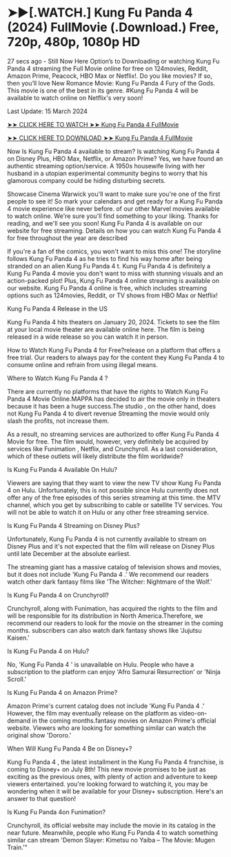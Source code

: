 # ➤►[.WATCH.] Kung Fu Panda 4 (2024) FullMovie (.Download.) Free, 720p, 480p, 1080p HD 

27 secs ago - Still Now Here Option’s to Downloading or watching Kung Fu Panda 4 streaming the Full Movie online for free on 124movies, Reddit, Amazon Prime, Peacock, HBO Max or Netflix!. Do you like movies? If so, then you’ll love New Romance Movie: Kung Fu Panda 4 Fury of the Gods. This movie is one of the best in its genre. #Kung Fu Panda 4 will be available to watch online on Netflix's very soon!



Last Update: 15 March 2024



[➤➤ CLICK HERE TO WATCH ➤➤ Kung Fu Panda 4 FullMovie](https://movieclub.click/en/movie/1011985/kung-fu-panda-4)



[➤➤ CLICK HERE TO DOWNLOAD ➤➤ Kung Fu Panda 4 FullMovie
](https://movieclub.click/en/movie/1011985/kung-fu-panda-4)


Now Is Kung Fu Panda 4 available to stream? Is watching Kung Fu Panda 4 on Disney Plus, HBO Max, Netflix, or Amazon Prime? Yes, we have found an authentic streaming option/service. A 1950s housewife living with her husband in a utopian experimental community begins to worry that his glamorous company could be hiding disturbing secrets.



Showcase Cinema Warwick you'll want to make sure you're one of the first people to see it! So mark your calendars and get ready for a Kung Fu Panda 4 movie experience like never before. of our other Marvel movies available to watch online. We're sure you'll find something to your liking. Thanks for reading, and we'll see you soon! Kung Fu Panda 4 is available on our website for free streaming. Details on how you can watch Kung Fu Panda 4 for free throughout the year are described



If you're a fan of the comics, you won't want to miss this one! The storyline follows Kung Fu Panda 4 as he tries to find his way home after being stranded on an alien Kung Fu Panda 4 t. Kung Fu Panda 4 is definitely a Kung Fu Panda 4 movie you don't want to miss with stunning visuals and an action-packed plot! Plus, Kung Fu Panda 4 online streaming is available on our website. Kung Fu Panda 4 online is free, which includes streaming options such as 124movies, Reddit, or TV shows from HBO Max or Netflix!



Kung Fu Panda 4 Release in the US



Kung Fu Panda 4 hits theaters on January 20, 2024. Tickets to see the film at your local movie theater are available online here. The film is being released in a wide release so you can watch it in person.



How to Watch Kung Fu Panda 4 for Free?release on a platform that offers a free trial. Our readers to always pay for the content they Kung Fu Panda 4 to consume online and refrain from using illegal means.



Where to Watch Kung Fu Panda 4 ?



There are currently no platforms that have the rights to Watch Kung Fu Panda 4 Movie Online.MAPPA has decided to air the movie only in theaters because it has been a huge success.The studio , on the other hand, does not Kung Fu Panda 4 to divert revenue Streaming the movie would only slash the profits, not increase them.



As a result, no streaming services are authorized to offer Kung Fu Panda 4 Movie for free. The film would, however, very definitely be acquired by services like Funimation , Netflix, and Crunchyroll. As a last consideration, which of these outlets will likely distribute the film worldwide?



Is Kung Fu Panda 4 Available On Hulu?



Viewers are saying that they want to view the new TV show Kung Fu Panda 4 on Hulu. Unfortunately, this is not possible since Hulu currently does not offer any of the free episodes of this series streaming at this time. the MTV channel, which you get by subscribing to cable or satellite TV services. You will not be able to watch it on Hulu or any other free streaming service.



Is Kung Fu Panda 4 Streaming on Disney Plus?



Unfortunately, Kung Fu Panda 4 is not currently available to stream on Disney Plus and it's not expected that the film will release on Disney Plus until late December at the absolute earliest.

The streaming giant has a massive catalog of television shows and movies, but it does not include 'Kung Fu Panda 4 .' We recommend our readers watch other dark fantasy films like 'The Witcher: Nightmare of the Wolf.'



Is Kung Fu Panda 4 on Crunchyroll?



Crunchyroll, along with Funimation, has acquired the rights to the film and will be responsible for its distribution in North America.Therefore, we recommend our readers to look for the movie on the streamer in the coming months. subscribers can also watch dark fantasy shows like 'Jujutsu Kaisen.'



Is Kung Fu Panda 4 on Hulu?



No, 'Kung Fu Panda 4 ' is unavailable on Hulu. People who have a subscription to the platform can enjoy 'Afro Samurai Resurrection' or 'Ninja Scroll.'



Is Kung Fu Panda 4 on Amazon Prime?



Amazon Prime's current catalog does not include 'Kung Fu Panda 4 .' However, the film may eventually release on the platform as video-on-demand in the coming months.fantasy movies on Amazon Prime's official website. Viewers who are looking for something similar can watch the original show 'Dororo.'



When Will Kung Fu Panda 4 Be on Disney+?



Kung Fu Panda 4 , the latest installment in the Kung Fu Panda 4 franchise, is coming to Disney+ on July 8th! This new movie promises to be just as exciting as the previous ones, with plenty of action and adventure to keep viewers entertained. you're looking forward to watching it, you may be wondering when it will be available for your Disney+ subscription. Here's an answer to that question!



Is Kung Fu Panda 4on Funimation?



Crunchyroll, its official website may include the movie in its catalog in the near future. Meanwhile, people who Kung Fu Panda 4 to watch something similar can stream 'Demon Slayer: Kimetsu no Yaiba – The Movie: Mugen Train.'"
